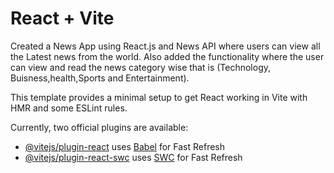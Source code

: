 # React + Vite

Created a News App using React.js and News API where users can view all the Latest news from the world. Also added the functionality where the user can view and read the news category wise that is (Technology, Buisness,health,Sports and Entertainment).

This template provides a minimal setup to get React working in Vite with HMR and some ESLint rules.

Currently, two official plugins are available:

- [@vitejs/plugin-react](https://github.com/vitejs/vite-plugin-react/blob/main/packages/plugin-react/README.md) uses [Babel](https://babeljs.io/) for Fast Refresh
- [@vitejs/plugin-react-swc](https://github.com/vitejs/vite-plugin-react-swc) uses [SWC](https://swc.rs/) for Fast Refresh
